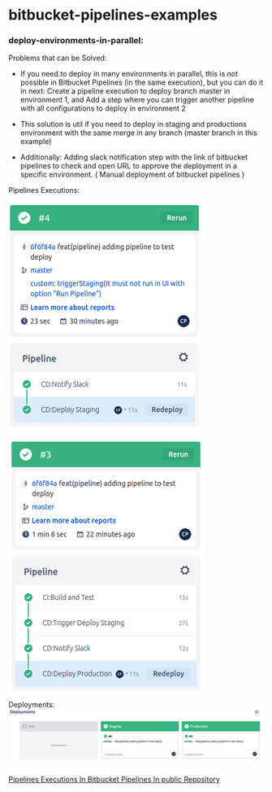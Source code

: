 # bitbucket-pipelines-examples

### deploy-environments-in-parallel:

Problems that can be Solved:

- If you need to deploy in many environments in parallel, this is not possible in Bitbucket Pipelines (in the same execution), but you can do it in next:
  Create a pipeline execution to deploy branch master in environment 1, and
  Add a step where you can trigger another pipeline with all configurations to deploy in environment 2

- This solution is util if you need to deploy in staging and productions environment with the same merge in any branch (master branch in this example)

- Additionally:
  Adding slack notification step with the link of bitbucket pipelines to check and open URL to approve the deployment in a specific environment. ( Manual deployment of bitbucket pipelines )

Pipelines Executions:

![alt text](https://github.com/CarlosPalaciosC/bitbucket-pipelines-examples/blob/main/pipelineStaging.png?raw=true "Pipelines")

![alt text](https://github.com/CarlosPalaciosC/bitbucket-pipelines-examples/blob/main/pipelineProduction.png?raw=true "Pipelines")

Deployments:
![alt text](https://github.com/CarlosPalaciosC/bitbucket-pipelines-examples/blob/main/deployment.png?raw=true "Deployments")

[Pipelines Executions In Bitbucket Pipelines In public Repository](https://bitbucket.org/capalacios56/deploy-environments-in-parallel/addon/pipelines/home)

###
